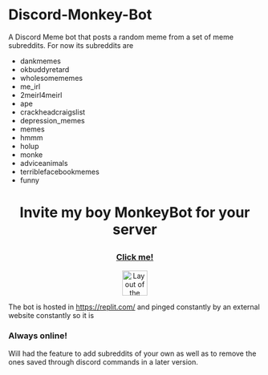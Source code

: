 # Discord-Monkey-Bot
A Discord Meme bot that posts a random meme from a set of meme subreddits.
For now its subreddits are 
* dankmemes
* okbuddyretard
* wholesomememes
* me_irl
* 2meirl4meirl
* ape
* crackheadcraigslist
* depression_memes
* memes
* hmmm
* holup
* monke
* adviceanimals
* terriblefacebookmemes
* funny

# <p align="center"> Invite my boy MonkeyBot for your server </p>
### <p align="center"> <a href="https://discord.com/api/oauth2/authorize?client_id=880865666708701226&permissions=259846043712&scope=bot">Click me!</a> </p>
<a href="https://discord.com/api/oauth2/authorize?client_id=880865666708701226&permissions=259846043712&scope=bot">
         <p align="center">
          <img src="https://i.imgur.com/5ExxUUc.png" width="50" height="50" alt="Layout of the website">
         </p>
</a>

The bot is hosted in https://replit.com/ and pinged constantly by an external website constantly so it is 
### Always online! 

Will had the feature to add subreddits of your own as well as to remove the ones saved through discord commands in a later version.


